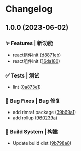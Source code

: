 # Changelog

## 1.0.0 (2023-06-02)


### ✨ Features | 新功能

* react组件init ([d8871eb](https://github.com/UzumakiHan/hfex-react-dialog/commit/d8871eb36f1e729808b6a739358754ff8120f841))
* react组件init ([16da180](https://github.com/UzumakiHan/hfex-react-dialog/commit/16da180f4f79d8fee06691c7c8397fff6cc5f60d))


### ✅ Tests | 测试

* lint ([0a873e1](https://github.com/UzumakiHan/hfex-react-dialog/commit/0a873e1797390c1fdeeb236940ace5337582f94d))


### 🐛 Bug Fixes | Bug 修复

* add rimraf package ([39b69a1](https://github.com/UzumakiHan/hfex-react-dialog/commit/39b69a1810428df7706efbad2ed619f37954f471))
* add rollup ([960239a](https://github.com/UzumakiHan/hfex-react-dialog/commit/960239aa5c0e4c8cb555e03fb2cda75e129e79e2))


### 👷‍ Build System | 构建

* Update build dist ([9b798a8](https://github.com/UzumakiHan/hfex-react-dialog/commit/9b798a8e0260f3ecbc05922732d52046444aa0b2))
